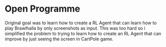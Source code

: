 # Open Programme
Original goal was to learn how to create a RL Agent that can learn how to play Brawlhalla by only screenshots as input. This was too hard so i simplified the problem to trying to learn how to create an RL Agent that can improve by just seeing the screen in CartPole game.
